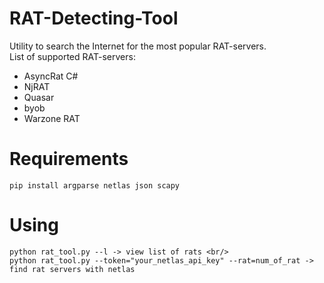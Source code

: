 # RAT-Detecting-Tool

Utility to search the Internet for the most popular RAT-servers.<br/>
List of supported RAT-servers:
- AsyncRat C#
- NjRAT
- Quasar
- byob
- Warzone RAT

# Requirements
```
pip install argparse netlas json scapy
```

# Using
```
python rat_tool.py --l -> view list of rats <br/>
python rat_tool.py --token="your_netlas_api_key" --rat=num_of_rat -> find rat servers with netlas
```
